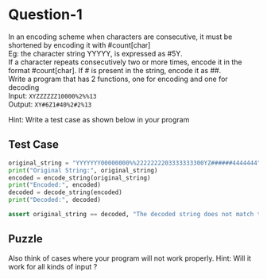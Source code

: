 # Question-1
In an encoding scheme when characters are consecutive, it must be shortened by encoding it with #count[char]<br>
Eg: the character string YYYYY, is expressed as #5Y.<br>
If a character repeats consecutively two or more times, encode it in the format #count[char]. If # is present in the string, encode it as ##.<br>
Write a program that has 2 functions, one for encoding and one for decoding<br>
Input: `XYZZZZZZ10000%2%%13`<br>
Output: `XY#6Z1#40%2#2%13`

Hint: Write a test case as shown below in your program

## Test Case
```python
original_string = "YYYYYYY00000000%%2222222203333333300YZ######4444444"
print("Original String:", original_string)
encoded = encode_string(original_string)
print("Encoded:", encoded)
decoded = decode_string(encoded)
print("Decoded:", decoded)

assert original_string == decoded, "The decoded string does not match the original!"
```

## Puzzle
Also think of cases where your program will not work properly. 
Hint: Will it work for all kinds of input ?
